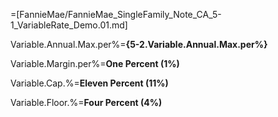 =[FannieMae/FannieMae_SingleFamily_Note_CA_5-1_VariableRate_Demo.01.md]

Variable.Annual.Max.per%=<b>{5-2.Variable.Annual.Max.per%}</b>

Variable.Margin.per%=<b>One Percent (1%)</b>

Variable.Cap.%=<b>Eleven Percent (11%)</b>

Variable.Floor.%=<b>Four Percent (4%)</b>